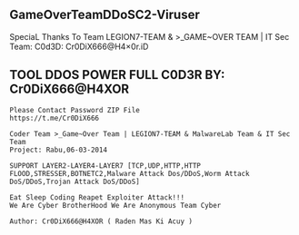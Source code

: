## GameOverTeamDDoSC2-Viruser
SpeciaL Thanks To Team LEGION7-TEAM &amp; >_GAME~OVER TEAM | IT Sec Team: C0d3D: Cr0DiX666@H4×0r.iD 
## TOOL DDOS POWER FULL C0D3R BY: Cr0DiX666@H4XOR
```
Please Contact Password ZIP File 
https://t.me/Cr0DiX666

Coder Team >_Game~Over Team | LEGION7-TEAM & MalwareLab Team & IT Sec Team
Project: Rabu,06-03-2014

SUPPORT LAYER2-LAYER4-LAYER7 [TCP,UDP,HTTP,HTTP FLOOD,STRESSER,BOTNETC2,Malware Attack Dos/DDoS,Worm Attack DoS/DDoS,Trojan Attack DoS/DDoS]

Eat Sleep Coding Reapet Exploiter Attack!!!
We Are Cyber BrotherHood We Are Anonymous Team Cyber

Author: Cr0DiX666@H4XOR ( Raden Mas Ki Acuy )

```


